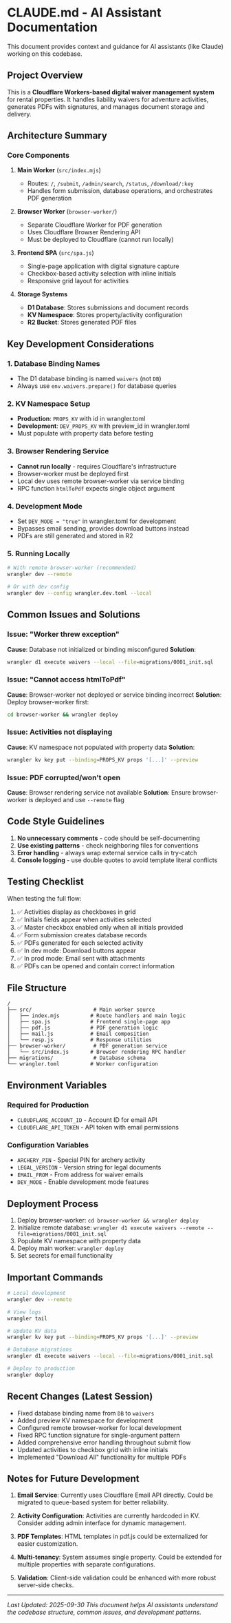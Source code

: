 # CLAUDE.md - AI Assistant Documentation

This document provides context and guidance for AI assistants (like Claude) working on this codebase.

## Project Overview

This is a **Cloudflare Workers-based digital waiver management system** for rental properties. It handles liability waivers for adventure activities, generates PDFs with signatures, and manages document storage and delivery.

## Architecture Summary

### Core Components

1. **Main Worker** (`src/index.mjs`)
   - Routes: `/`, `/submit`, `/admin/search`, `/status`, `/download/:key`
   - Handles form submission, database operations, and orchestrates PDF generation

2. **Browser Worker** (`browser-worker/`)
   - Separate Cloudflare Worker for PDF generation
   - Uses Cloudflare Browser Rendering API
   - Must be deployed to Cloudflare (cannot run locally)

3. **Frontend SPA** (`src/spa.js`)
   - Single-page application with digital signature capture
   - Checkbox-based activity selection with inline initials
   - Responsive grid layout for activities

4. **Storage Systems**
   - **D1 Database**: Stores submissions and document records
   - **KV Namespace**: Stores property/activity configuration
   - **R2 Bucket**: Stores generated PDF files

## Key Development Considerations

### 1. Database Binding Names
- The D1 database binding is named `waivers` (not `DB`)
- Always use `env.waivers.prepare()` for database queries

### 2. KV Namespace Setup
- **Production**: `PROPS_KV` with id in wrangler.toml
- **Development**: `DEV_PROPS_KV` with preview_id in wrangler.toml
- Must populate with property data before testing

### 3. Browser Rendering Service
- **Cannot run locally** - requires Cloudflare's infrastructure
- Browser-worker must be deployed first
- Local dev uses remote browser-worker via service binding
- RPC function `htmlToPdf` expects single object argument

### 4. Development Mode
- Set `DEV_MODE = "true"` in wrangler.toml for development
- Bypasses email sending, provides download buttons instead
- PDFs are still generated and stored in R2

### 5. Running Locally
```bash
# With remote browser-worker (recommended)
wrangler dev --remote

# Or with dev config
wrangler dev --config wrangler.dev.toml --local
```

## Common Issues and Solutions

### Issue: "Worker threw exception"
**Cause**: Database not initialized or binding misconfigured
**Solution**:
```bash
wrangler d1 execute waivers --local --file=migrations/0001_init.sql
```

### Issue: "Cannot access htmlToPdf"
**Cause**: Browser-worker not deployed or service binding incorrect
**Solution**: Deploy browser-worker first:
```bash
cd browser-worker && wrangler deploy
```

### Issue: Activities not displaying
**Cause**: KV namespace not populated with property data
**Solution**:
```bash
wrangler kv key put --binding=PROPS_KV props '[...]' --preview
```

### Issue: PDF corrupted/won't open
**Cause**: Browser rendering service not available
**Solution**: Ensure browser-worker is deployed and use `--remote` flag

## Code Style Guidelines

1. **No unnecessary comments** - code should be self-documenting
2. **Use existing patterns** - check neighboring files for conventions
3. **Error handling** - always wrap external service calls in try-catch
4. **Console logging** - use double quotes to avoid template literal conflicts

## Testing Checklist

When testing the full flow:

1. ✅ Activities display as checkboxes in grid
2. ✅ Initials fields appear when activities selected
3. ✅ Master checkbox enabled only when all initials provided
4. ✅ Form submission creates database records
5. ✅ PDFs generated for each selected activity
6. ✅ In dev mode: Download buttons appear
7. ✅ In prod mode: Email sent with attachments
8. ✅ PDFs can be opened and contain correct information

## File Structure

```
/
├── src/                    # Main worker source
│   ├── index.mjs          # Route handlers and main logic
│   ├── spa.js             # Frontend single-page app
│   ├── pdf.js             # PDF generation logic
│   ├── mail.js            # Email composition
│   └── resp.js            # Response utilities
├── browser-worker/         # PDF generation service
│   └── src/index.js       # Browser rendering RPC handler
├── migrations/             # Database schema
└── wrangler.toml          # Worker configuration
```

## Environment Variables

### Required for Production
- `CLOUDFLARE_ACCOUNT_ID` - Account ID for email API
- `CLOUDFLARE_API_TOKEN` - API token with email permissions

### Configuration Variables
- `ARCHERY_PIN` - Special PIN for archery activity
- `LEGAL_VERSION` - Version string for legal documents
- `EMAIL_FROM` - From address for waiver emails
- `DEV_MODE` - Enable development mode features

## Deployment Process

1. Deploy browser-worker: `cd browser-worker && wrangler deploy`
2. Initialize remote database: `wrangler d1 execute waivers --remote --file=migrations/0001_init.sql`
3. Populate KV namespace with property data
4. Deploy main worker: `wrangler deploy`
5. Set secrets for email functionality

## Important Commands

```bash
# Local development
wrangler dev --remote

# View logs
wrangler tail

# Update KV data
wrangler kv key put --binding=PROPS_KV props '[...]' --preview

# Database migrations
wrangler d1 execute waivers --local --file=migrations/0001_init.sql

# Deploy to production
wrangler deploy
```

## Recent Changes (Latest Session)

- Fixed database binding name from `DB` to `waivers`
- Added preview KV namespace for development
- Configured remote browser-worker for local development
- Fixed RPC function signature for single-argument pattern
- Added comprehensive error handling throughout submit flow
- Updated activities to checkbox grid with inline initials
- Implemented "Download All" functionality for multiple PDFs

## Notes for Future Development

1. **Email Service**: Currently uses Cloudflare Email API directly. Could be migrated to queue-based system for better reliability.

2. **Activity Configuration**: Activities are currently hardcoded in KV. Consider adding admin interface for dynamic management.

3. **PDF Templates**: HTML templates in pdf.js could be externalized for easier customization.

4. **Multi-tenancy**: System assumes single property. Could be extended for multiple properties with separate configurations.

5. **Validation**: Client-side validation could be enhanced with more robust server-side checks.

---

*Last Updated: 2025-09-30*
*This document helps AI assistants understand the codebase structure, common issues, and development patterns.*